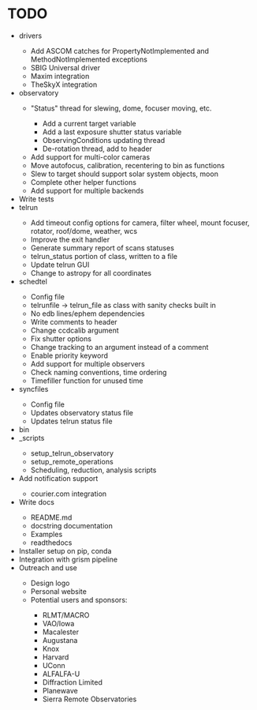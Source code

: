 # TODO
<ul>

<li>drivers</li>
    <ul>
    <li>Add ASCOM catches for PropertyNotImplemented and MethodNotImplemented exceptions</li>
    <li>SBIG Universal driver</li>
    <li>Maxim integration</li>
    <li>TheSkyX integration</li>
    </ul>

<li>observatory</li>
    <ul>
    <li>"Status" thread for slewing, dome, focuser moving, etc.</li>
        <ul>
        <li>Add a current target variable</li>
        <li>Add a last exposure shutter status variable</li>
        <li>ObservingConditions updating thread</li>
        <li>De-rotation thread, add to header</li>
        </ul>
    <li>Add support for multi-color cameras</li>
    <li>Move autofocus, calibration, recentering to bin as functions</li>
    <li>Slew to target should support solar system objects, moon</li>
    <li>Complete other helper functions</li>
    <li>Add support for multiple backends</li>
    </ul>

<li>Write tests</li>

<li>telrun</li>
    <ul>
    <li>Add timeout config options for camera, filter wheel, mount focuser, rotator, roof/dome, weather, wcs</li>
    <li>Improve the exit handler</li>
    <li>Generate summary report of scans statuses</li>
    <li>telrun_status portion of class, written to a file</li>
    <li>Update telrun GUI</li>
    <li>Change to astropy for all coordinates</li>
    </ul>

<li>schedtel</li>
    <ul>
    <li>Config file</li>
    <li>telrunfile -> telrun_file as class with sanity checks built in</li>
    <li>No edb lines/ephem dependencies</li>
    <li>Write comments to header</li>
    <li>Change ccdcalib argument</li>
    <li>Fix shutter options</li>
    <li>Change tracking to an argument instead of a comment</li>
    <li>Enable priority keyword</li>
    <li>Add support for multiple observers</li>
    <li>Check naming conventions, time ordering</li>
    <li>Timefiller function for unused time</li>
    </ul>

<li>syncfiles</li>
    <ul>
    <li>Config file</li>
    <li>Updates observatory status file</li>
    <li>Updates telrun status file</li>
    </ul>

<li>bin</li>

<li>_scripts</li>
    <ul>
    <li>setup_telrun_observatory</li>
    <li>setup_remote_operations</li>
    <li>Scheduling, reduction, analysis scripts</li>
    </ul>

<li>Add notification support</li>
    <ul>
    <li>courier.com integration</li>
    </ul>

<li>Write docs</li>
    <ul>
    <li>README.md</li>
    <li>docstring documentation</li>
    <li>Examples</li>
    <li>readthedocs</li>
    </ul>

<li>Installer setup on pip, conda</li>

<li>Integration with grism pipeline</li>

<li>Outreach and use</li>
    <ul>
    <li>Design logo</li>
    <li>Personal website</li>
    <li>Potential users and sponsors:</li>
        <ul>
        <li>RLMT/MACRO</li>
        <li>VAO/Iowa</li>
        <li>Macalester</li>
        <li>Augustana</li>
        <li>Knox</li>
        <li>Harvard</li>
        <li>UConn</li>
        <li>ALFALFA-U</li>
        <li>Diffraction Limited</li>
        <li>Planewave</li>
        <li>Sierra Remote Observatories</li>
        </ul>
    </ul>

</ul>